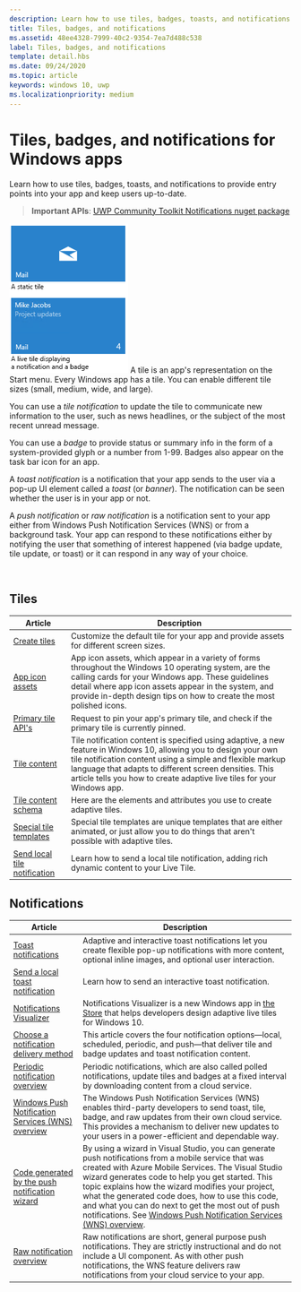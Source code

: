 ```yaml
---
description: Learn how to use tiles, badges, toasts, and notifications to provide entry points into your app and keep users up-to-date.
title: Tiles, badges, and notifications
ms.assetid: 48ee4328-7999-40c2-9354-7ea7d488c538
label: Tiles, badges, and notifications
template: detail.hbs
ms.date: 09/24/2020
ms.topic: article
keywords: windows 10, uwp
ms.localizationpriority: medium
---
```

# Tiles, badges, and notifications for Windows apps
 

Learn how to use tiles, badges, toasts, and notifications to provide entry points into your app and keep users up-to-date.

> **Important APIs**: [UWP Community Toolkit Notifications nuget package](https://www.nuget.org/packages/Microsoft.Toolkit.Uwp.Notifications/)

<p><img src="images/tile-and-live-tile.png" alt="Screenshot of a static tile and a live tile displaying a notification and a badge." />
A tile is an app's representation on the Start menu. Every Windows app has a tile. You can enable different tile sizes (small, medium, wide, and large).</p>

<p>You can use a <em>tile notification</em> to update the tile to communicate new information to the user, such as news headlines, or the subject of the most recent unread message.</p>

<p>You can use a <em>badge</em> to provide status or summary info in the form of a system-provided glyph or a number from 1-99. Badges also appear on the task bar icon for an app. </p>

<p>A <em>toast notification</em> is a notification that your app sends to the user via a pop-up UI element called a <em>toast</em> (or <em>banner</em>). The notification can be seen whether the user is in your app or not.</p>
<p>A <em>push notification</em> or <em>raw notification</em> is a notification sent to your app either from Windows Push Notification Services (WNS) or from a background task. Your app can respond to these notifications either by notifying the user that something of interest happened (via badge update, tile update, or toast) or it can respond in any way of your choice.</p>

 
## Tiles
| Article | Description |
| --- | --- |
| [Create tiles](creating-tiles.md) | Customize the default tile for your app and provide assets for different screen sizes. |
| [App icon assets](../../style/app-icons-and-logos.md) | App icon assets, which appear in a variety of forms throughout the Windows 10 operating system, are the calling cards for your Windows app. These guidelines detail where app icon assets appear in the system, and provide in-depth design tips on how to create the most polished icons. |
| [Primary tile API's](primary-tile-apis.md) | Request to pin your app's primary tile, and check if the primary tile is currently pinned. |
| [Tile content](create-adaptive-tiles.md) | Tile notification content is specified using adaptive, a new feature in Windows 10, allowing you to design your own tile notification content using a simple and flexible markup language that adapts to different screen densities. This article tells you how to create adaptive live tiles for your Windows app. |
| [Tile content schema](../tiles-and-notifications/tile-schema.md) | Here are the elements and attributes you use to create adaptive tiles. |
| [Special tile templates](special-tile-templates-catalog.md) | Special tile templates are unique templates that are either animated, or just allow you to do things that aren't possible with adaptive tiles. |
| [Send local tile notification](sending-a-local-tile-notification.md) | Learn how to send a local tile notification, adding rich dynamic content to your Live Tile. |


## Notifications

| Article | Description |
| --- | --- |
| [Toast notifications](adaptive-interactive-toasts.md) | Adaptive and interactive toast notifications let you create flexible pop-up notifications with more content, optional inline images, and optional user interaction. |
| [Send a local toast notification](send-local-toast.md) | Learn how to send an interactive toast notification. |
| [Notifications Visualizer](notifications-visualizer.md) | Notifications Visualizer is a new Windows app in [the Store](https://www.microsoft.com/store/apps/notifications-visualizer/9nblggh5xsl1) that helps developers design adaptive live tiles for Windows 10. |
| [Choose a notification delivery method](choosing-a-notification-delivery-method.md) | This article covers the four notification options—local, scheduled, periodic, and push—that deliver tile and badge updates and toast notification content. |
| [Periodic notification overview](periodic-notification-overview.md) | Periodic notifications, which are also called polled notifications, update tiles and badges at a fixed interval by downloading content from a cloud service. |
| [Windows Push Notification Services (WNS) overview](windows-push-notification-services--wns--overview.md) | The Windows Push Notification Services (WNS) enables third-party developers to send toast, tile, badge, and raw updates from their own cloud service. This provides a mechanism to deliver new updates to your users in a power-efficient and dependable way. |
| [Code generated by the push notification wizard](the-code-generated-by-the-push-notification-wizard.md) | By using a wizard in Visual Studio, you can generate push notifications from a mobile service that was created with Azure Mobile Services. The Visual Studio wizard generates code to help you get started. This topic explains how the wizard modifies your project, what the generated code does, how to use this code, and what you can do next to get the most out of push notifications. See [Windows Push Notification Services (WNS) overview](windows-push-notification-services--wns--overview.md). |
| [Raw notification overview](raw-notification-overview.md) | Raw notifications are short, general purpose push notifications. They are strictly instructional and do not include a UI component. As with other push notifications, the WNS feature delivers raw notifications from your cloud service to your app. |
